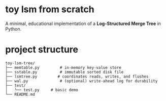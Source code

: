 # toy lsm from scratch

A minimal, educational implementation of a **Log-Structured Merge Tree** in Python.

# project structure

```
toy-lsm-tree/
├── memtable.py         # in-memory key-value store
├── sstable.py          # immutable sorted disk file
├── lsmtree.py         # coordinates reads, writes, and flushes
├── wal.py              # (optional) write-ahead log for durability
├── test/
│   └── test.py     # basic demo 
└── README.md
```
